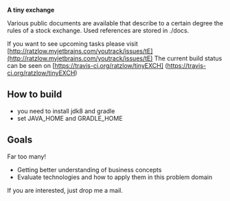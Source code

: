 **A tiny exchange**

Various public documents are available that describe to a certain degree the
rules of a stock exchange. Used references are stored in ./docs.

If you want to see upcoming tasks please visit [http://ratzlow.myjetbrains.com/youtrack/issues/tE](http://ratzlow.myjetbrains.com/youtrack/issues/tE)
The current build status can be seen on [https://travis-ci.org/ratzlow/tinyEXCH] (https://travis-ci.org/ratzlow/tinyEXCH)

How to build
-------------
- you need to install jdk8 and gradle
- set JAVA_HOME and GRADLE_HOME

Goals
-----
Far too many!

- Getting better understanding of business concepts
- Evaluate technologies and how to apply them in this problem domain


If you are interested, just drop me a mail.